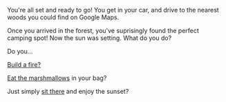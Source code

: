 You're all set and ready to go!
You get in your car, and drive to the nearest woods you could find on Google Maps.

Once you arrived in the forest, you've suprisingly found the perfect camping spot!
Now the sun was setting. What do you do?

Do you...

[Build a fire?](marshmallows/campsite.md)

[Eat the marshmallows](marshmallows/eat-marshmallows.md) in your bag?

Just simply [sit there](marshmallows/late.md) and enjoy the sunset?

